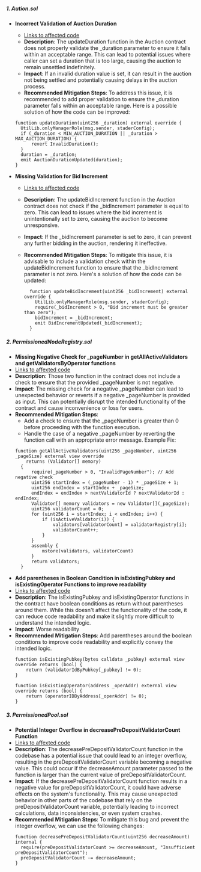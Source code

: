 ##### 1. Aution.sol
  - **Incorrect Validation of Auction Duration**
    - [Links to affected code](https://github.com/code-423n4/2023-06-stader/blob/7566b5a35f32ebd55d3578b8bd05c038feb7d9cc/contracts/Auction.sol#L144)
    - **Description**: The updateDuration function in the Auction contract does not properly validate the _duration parameter to ensure it falls within an acceptable range. This can lead to potential issues where caller can set a duration that is too large, causing the auction to remain unsettled indefinitely.
    - **Impact**: If an invalid duration value is set, it can result in the auction not being settled and potentially causing delays in the auction process.
    - **Recommended Mitigation Steps**: To address this issue, it is recommended to add proper validation to ensure the _duration parameter falls within an acceptable range. Here is a possible solution of how the code can be improved:
    
    ```solidity
    function updateDuration(uint256 _duration) external override {
      UtilLib.onlyManagerRole(msg.sender, staderConfig);
      if (_duration < MIN_AUCTION_DURATION || _duration > MAX_AUCTION_DURATION) {
          revert InvalidDuration();
      }
      duration = _duration;
      emit AuctionDurationUpdated(duration);
    }
    ```
- **Missing Validation for Bid Increment**
  - [Links to affected code](https://github.com/code-423n4/2023-06-stader/blob/7566b5a35f32ebd55d3578b8bd05c038feb7d9cc/contracts/Auction.sol#L151)
  - **Description**: The updateBidIncrement function in the Auction contract does not check if the _bidIncrement parameter is equal to zero. This can lead to issues where the bid increment is unintentionally set to zero, causing the auction to become unresponsive.
  - **Impact**: If the _bidIncrement parameter is set to zero, it can prevent any further bidding in the auction, rendering it ineffective.
  - **Recommended Mitigation Steps**: To mitigate this issue, it is advisable to include a validation check within the updateBidIncrement function to ensure that the _bidIncrement parameter is not zero. Here's a solution of how the code can be updated:

    ```solidity
      function updateBidIncrement(uint256 _bidIncrement) external override {
        UtilLib.onlyManagerRole(msg.sender, staderConfig);
        require(_bidIncrement > 0, "Bid increment must be greater than zero");
        bidIncrement = _bidIncrement;
        emit BidIncrementUpdated(_bidIncrement);
      }
    ```
##### 2. PermissionedNodeRegistry.sol
  - **Missing Negative Check for _pageNumber in getAllActiveValidators and getValidatorsByOperator functions**
  - [Links to affexted code](https://github.com/code-423n4/2023-06-stader/blob/7566b5a35f32ebd55d3578b8bd05c038feb7d9cc/contracts/PermissionedNodeRegistry.sol#LL590C4-L590C4)
  - **Description**: Those two function in the contract does not include a check to ensure that the provided _pageNumber is not negative.
  - **Impact**: The missing check for a negative _pageNumber can lead to unexpected behavior or reverts if a negative _pageNumber is provided as input. This can potentially disrupt the intended functionality of the contract and cause inconvenience or loss for users.
  - **Recommended Mitigation Steps**: 
    - Add a check to ensure that the _pageNumber is greater than 0 before proceeding with the function execution.
    - Handle the case of a negative _pageNumber by reverting the function call with an appropriate error message.
    Example Fix:
    ```solidity
    function getAllActiveValidators(uint256 _pageNumber, uint256 _pageSize) external view override
        returns (Validator[] memory)
      {
          require(_pageNumber > 0, "InvalidPageNumber"); // Add negative check
          uint256 startIndex = (_pageNumber - 1) * _pageSize + 1;
          uint256 endIndex = startIndex + _pageSize;
          endIndex = endIndex > nextValidatorId ? nextValidatorId : endIndex;
          Validator[] memory validators = new Validator[](_pageSize);
          uint256 validatorCount = 0;
          for (uint256 i = startIndex; i < endIndex; i++) {
              if (isActiveValidator(i)) {
                  validators[validatorCount] = validatorRegistry[i];
                  validatorCount++;
              }
          }
          assembly {
              mstore(validators, validatorCount)
          }
          return validators;
      }
    ```
  - **Add parentheses in Boolean Condition in isExistingPubkey and isExistingOperator Functions to improve readability**
  - [Links to affexted code](https://github.com/code-423n4/2023-06-stader/blob/7566b5a35f32ebd55d3578b8bd05c038feb7d9cc/contracts/PermissionedNodeRegistry.sol#L647)
  - **Description**: The isExistingPubkey and isExistingOperator functions in the contract have boolean conditions as return without parentheses around them. While this doesn't affect the functionality of the code, it can reduce code readability and make it slightly more difficult to understand the intended logic.
  - **Impact**: Worse readability
  - **Recommended Mitigation Steps**: Add parentheses around the boolean conditions to improve code readability and explicitly convey the intended logic.
    ```solidity
    function isExistingPubkey(bytes calldata _pubkey) external view override returns (bool) {
        return (validatorIdByPubkey[_pubkey] != 0);
    }

    function isExistingOperator(address _operAddr) external view override returns (bool) {
        return (operatorIDByAddress[_operAddr] != 0);
    }
    ```
##### 3. PermissionedPool.sol
  - **Potential Integer Overflow in decreasePreDepositValidatorCount Function**
  - [Links to affexted code](https://github.com/code-423n4/2023-06-stader/blob/7566b5a35f32ebd55d3578b8bd05c038feb7d9cc/contracts/PermissionedPool.sol#L283)
  - **Description**: The decreasePreDepositValidatorCount function in the codebase has a potential issue that could lead to an integer overflow, resulting in the preDepositValidatorCount variable becoming a negative value. This could occur if the decreaseAmount parameter passed to the function is larger than the current value of preDepositValidatorCount.
  - **Impact**: If the decreasePreDepositValidatorCount function results in a negative value for preDepositValidatorCount, it could have adverse effects on the system's functionality. This may cause unexpected behavior in other parts of the codebase that rely on the preDepositValidatorCount variable, potentially leading to incorrect calculations, data inconsistencies, or even system crashes.
  - **Recommended Mitigation Steps**: To mitigate this bug and prevent the integer overflow, we can use the following changes:
    ```solidity
    function decreasePreDepositValidatorCount(uint256 decreaseAmount) internal {
      require(preDepositValidatorCount >= decreaseAmount, "Insufficient preDepositValidatorCount");
      preDepositValidatorCount -= decreaseAmount;
    }

    ```
